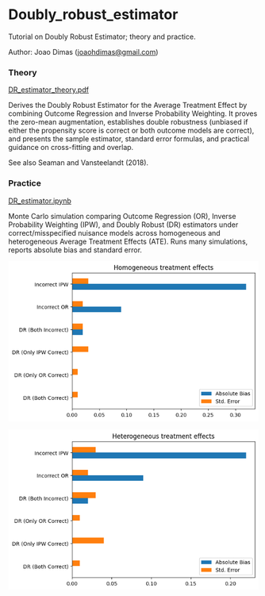 # Doubly_robust_estimator
Tutorial on Doubly Robust Estimator; theory and practice.

Author: Joao Dimas (joaohdimas@gmail.com)

### Theory
[DR_estimator_theory.pdf](DR_estimator_theory.pdf)

Derives the Doubly Robust Estimator for the Average Treatment Effect by combining Outcome Regression and Inverse Probability Weighting. It proves the zero-mean augmentation, establishes double robustness (unbiased if either the propensity score is correct or both outcome models are correct), and presents the sample estimator, standard error formulas, and practical guidance on cross-fitting and overlap.

See also Seaman and Vansteelandt (2018).

### Practice
[DR_estimator.ipynb](DR_estimator.ipynb)

Monte Carlo simulation comparing Outcome Regression (OR), Inverse Probability Weighting (IPW), and Doubly Robust (DR) estimators under correct/misspecified nuisance models across homogeneous and heterogeneous Average Treatment Effects (ATE). Runs many simulations, reports absolute bias and standard error.

![Homogeneous treatment effects](Homogeneous_treatment_effects.png)

![Heterogeneous treatment effects](Heterogeneous_treatment_effects.png)
